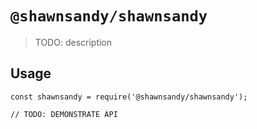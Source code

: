 # `@shawnsandy/shawnsandy`

> TODO: description

## Usage

```
const shawnsandy = require('@shawnsandy/shawnsandy');

// TODO: DEMONSTRATE API
```
